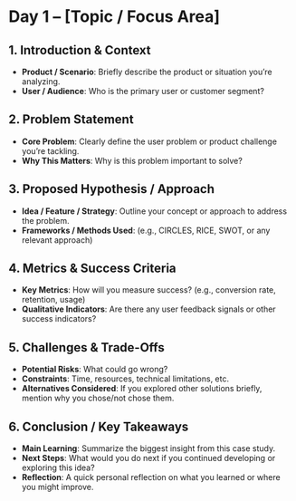 # Day 1 – [Topic / Focus Area]

## 1. Introduction & Context
- **Product / Scenario**: Briefly describe the product or situation you’re analyzing.
- **User / Audience**: Who is the primary user or customer segment?

## 2. Problem Statement
- **Core Problem**: Clearly define the user problem or product challenge you’re tackling.
- **Why This Matters**: Why is this problem important to solve?

## 3. Proposed Hypothesis / Approach
- **Idea / Feature / Strategy**: Outline your concept or approach to address the problem.
- **Frameworks / Methods Used**: (e.g., CIRCLES, RICE, SWOT, or any relevant approach)

## 4. Metrics & Success Criteria
- **Key Metrics**: How will you measure success? (e.g., conversion rate, retention, usage)
- **Qualitative Indicators**: Are there any user feedback signals or other success indicators?

## 5. Challenges & Trade-Offs
- **Potential Risks**: What could go wrong?
- **Constraints**: Time, resources, technical limitations, etc.
- **Alternatives Considered**: If you explored other solutions briefly, mention why you chose/not chose them.

## 6. Conclusion / Key Takeaways
- **Main Learning**: Summarize the biggest insight from this case study.
- **Next Steps**: What would you do next if you continued developing or exploring this idea?
- **Reflection**: A quick personal reflection on what you learned or where you might improve.
